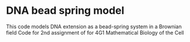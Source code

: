# DNA bead spring model
This code models DNA extension as a bead-spring system in a Brownian field
Code for 2nd assignment of for 4G1 Mathematical Biology of the Cell
